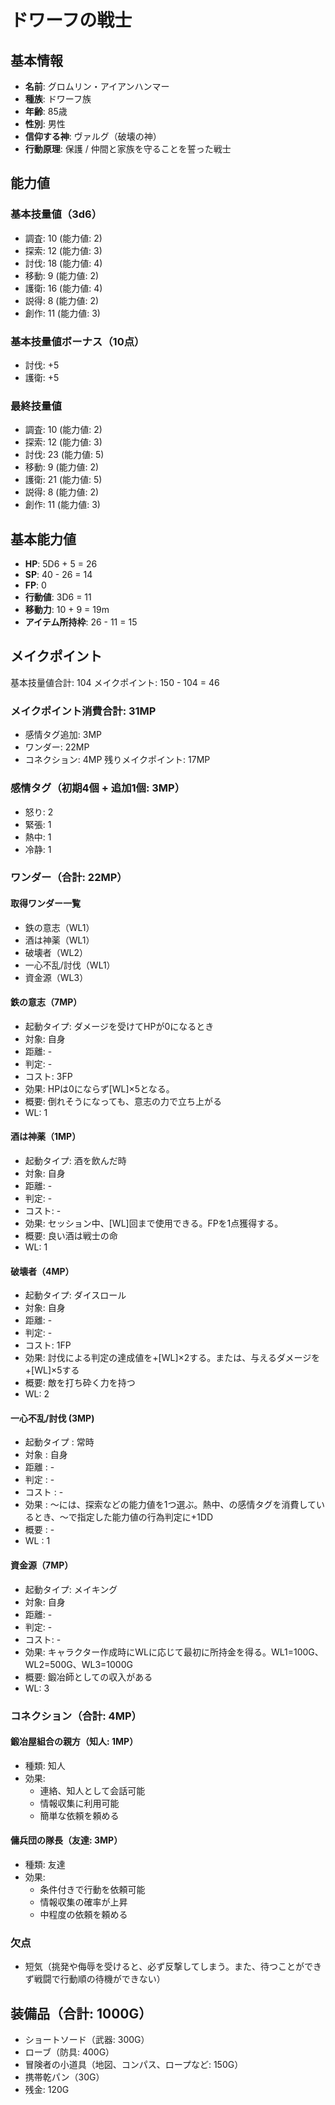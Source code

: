 # ドワーフの戦士

## 基本情報
- **名前**: グロムリン・アイアンハンマー
- **種族**: ドワーフ族
- **年齢**: 85歳
- **性別**: 男性
- **信仰する神**: ヴァルグ（破壊の神）
- **行動原理**: 保護 / 仲間と家族を守ることを誓った戦士

## 能力値
### 基本技量値（3d6）
- 調査: 10 (能力値: 2)
- 探索: 12 (能力値: 3)
- 討伐: 18 (能力値: 4)
- 移動: 9 (能力値: 2)
- 護衛: 16 (能力値: 4)
- 説得: 8 (能力値: 2)
- 創作: 11 (能力値: 3)

### 基本技量値ボーナス（10点）
- 討伐: +5
- 護衛: +5

### 最終技量値
- 調査: 10 (能力値: 2)
- 探索: 12 (能力値: 3)
- 討伐: 23 (能力値: 5)
- 移動: 9 (能力値: 2)
- 護衛: 21 (能力値: 5)
- 説得: 8 (能力値: 2)
- 創作: 11 (能力値: 3)

## 基本能力値
- **HP**: 5D6 + 5 = 26
- **SP**: 40 - 26 = 14
- **FP**: 0
- **行動値**: 3D6 = 11
- **移動力**: 10 + 9 = 19m
- **アイテム所持枠**: 26 - 11 = 15

## メイクポイント
基本技量値合計: 104
メイクポイント: 150 - 104 = 46

### メイクポイント消費合計: 31MP
- 感情タグ追加: 3MP
- ワンダー: 22MP
- コネクション: 4MP
残りメイクポイント: 17MP

### 感情タグ（初期4個 + 追加1個: 3MP）
- 怒り: 2
- 緊張: 1
- 熱中: 1
- 冷静: 1

### ワンダー（合計: 22MP）

#### 取得ワンダー一覧
- 鉄の意志（WL1）
- 酒は神薬（WL1）
- 破壊者（WL2）
- 一心不乱/討伐（WL1）
- 資金源（WL3）

#### 鉄の意志（7MP）
- 起動タイプ: ダメージを受けてHPが0になるとき
- 対象: 自身
- 距離: -
- 判定: -
- コスト: 3FP
- 効果: HPは0にならず[WL]×5となる。
- 概要: 倒れそうになっても、意志の力で立ち上がる
- WL: 1

#### 酒は神薬（1MP）
- 起動タイプ: 酒を飲んだ時
- 対象: 自身
- 距離: -
- 判定: -
- コスト: -
- 効果: セッション中、[WL]回まで使用できる。FPを1点獲得する。
- 概要: 良い酒は戦士の命
- WL: 1

#### 破壊者（4MP）
- 起動タイプ: ダイスロール
- 対象: 自身
- 距離: -
- 判定: -
- コスト: 1FP
- 効果: 討伐による判定の達成値を+[WL]×2する。または、与えるダメージを+[WL]×5する
- 概要: 敵を打ち砕く力を持つ
- WL: 2

#### 一心不乱/討伐 (3MP)
- 起動タイプ : 常時
- 対象 : 自身
- 距離 : -
- 判定 : -
- コスト : -
- 効果 : ～には、探索などの能力値を1つ選ぶ。熱中、の感情タグを消費しているとき、～で指定した能力値の行為判定に+1DD
- 概要 : -
- WL : 1

#### 資金源（7MP）
- 起動タイプ: メイキング
- 対象: 自身
- 距離: -
- 判定: -
- コスト: -
- 効果: キャラクター作成時にWLに応じて最初に所持金を得る。WL1=100G、WL2=500G、WL3=1000G
- 概要: 鍛冶師としての収入がある
- WL: 3

### コネクション（合計: 4MP）
#### 鍛冶屋組合の親方（知人: 1MP）
- 種類: 知人
- 効果:
  - 連絡、知人として会話可能
  - 情報収集に利用可能
  - 簡単な依頼を頼める

#### 傭兵団の隊長（友達: 3MP）
- 種類: 友達
- 効果:
  - 条件付きで行動を依頼可能
  - 情報収集の確率が上昇
  - 中程度の依頼を頼める

### 欠点
- 短気（挑発や侮辱を受けると、必ず反撃してしまう。また、待つことができず戦闘で行動順の待機ができない）

## 装備品（合計: 1000G）
- ショートソード（武器: 300G）
- ローブ（防具: 400G）
- 冒険者の小道具（地図、コンパス、ロープなど: 150G）
- 携帯乾パン（30G）
- 残金: 120G
